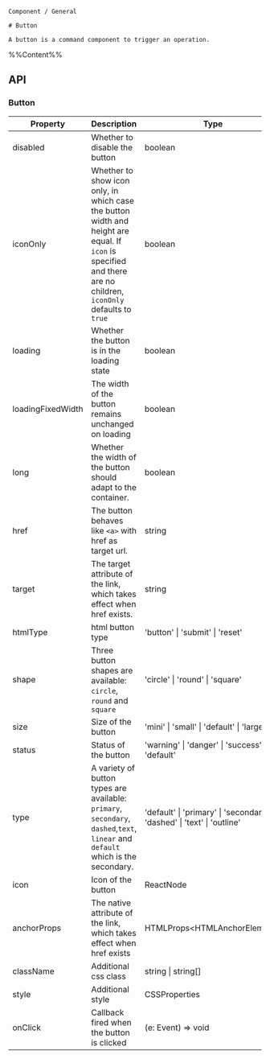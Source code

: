 `````
Component / General

# Button

A button is a command component to trigger an operation.
`````

%%Content%%

## API

### Button

|Property|Description|Type|DefaultValue|
|---|---|---|---|
|disabled|Whether to disable the button|boolean |`false`|
|iconOnly|Whether to show icon only, in which case the button width and height are equal. If `icon` is specified and there are no children, `iconOnly` defaults to `true`|boolean |`-`|
|loading|Whether the button is in the loading state|boolean |`false`|
|loadingFixedWidth|The width of the button remains unchanged on loading|boolean |`-`|
|long|Whether the width of the button should adapt to the container.|boolean |`false`|
|href|The button behaves like `<a>` with href as target url.|string |`-`|
|target|The target attribute of the link, which takes effect when href exists.|string |`-`|
|htmlType|html button type|'button' \| 'submit' \| 'reset' |`button`|
|shape|Three button shapes are available: `circle`, `round` and `square`|'circle' \| 'round' \| 'square' |`square`|
|size|Size of the button|'mini' \| 'small' \| 'default' \| 'large' |`default`|
|status|Status of the button|'warning' \| 'danger' \| 'success' \| 'default' |`default`|
|type|A variety of button types are available: `primary`, `secondary`, `dashed`,`text`, `linear` and `default` which is the secondary.|'default' \| 'primary' \| 'secondary' \| 'dashed' \| 'text' \| 'outline' |`default`|
|icon|Icon of the button|ReactNode |`-`|
|anchorProps|The native attribute of the link, which takes effect when href exists|HTMLProps&lt;HTMLAnchorElement&gt; |`-`|
|className|Additional css class|string \| string[] |`-`|
|style|Additional style|CSSProperties |`-`|
|onClick|Callback fired when the button is clicked|(e: Event) => void |`-`|
